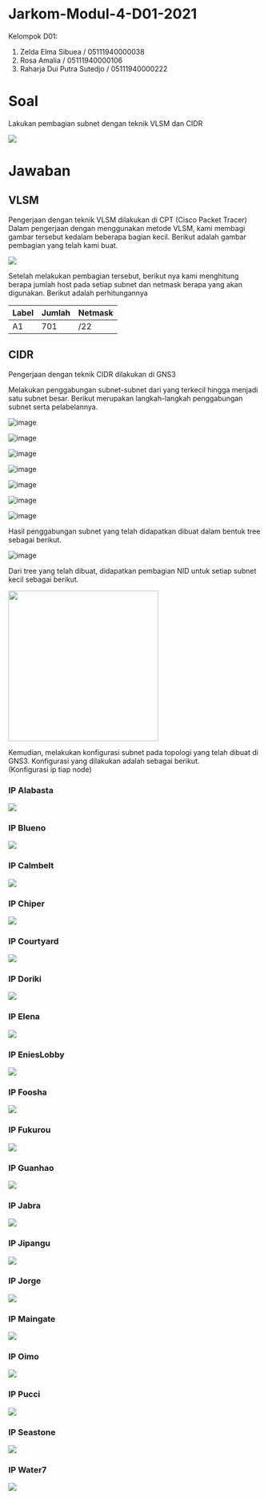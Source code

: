 # Jarkom-Modul-4-D01-2021
Kelompok D01:
1. Zelda Elma Sibuea / 05111940000038
2. Rosa Amalia / 05111940000106
3. Raharja Dui Putra Sutedjo / 05111940000222

# Soal
Lakukan pembagian subnet dengan teknik VLSM dan CIDR


<img src="img/Topologi.png">

# Jawaban
## VLSM
Pengerjaan dengan teknik VLSM dilakukan di CPT (Cisco Packet Tracer)
Dalam pengerjaan dengan menggunakan metode VLSM, kami membagi gambar tersebut kedalam beberapa bagian kecil. Berikut adalah gambar pembagian yang telah kami buat.

<img src="img/vlsm subnet.png">

Setelah melakukan pembagian tersebut, berikut nya kami menghitung berapa jumlah host pada setiap subnet dan netmask berapa yang akan digunakan. 
Berikut adalah perhitungannya

|Label| Jumlah | Netmask |
|-----|--------|---------|
| A1  | 701    |/22      |

## CIDR
Pengerjaan dengan teknik CIDR dilakukan di GNS3

Melakukan penggabungan subnet-subnet dari yang terkecil hingga menjadi satu subnet besar. Berikut merupakan langkah-langkah penggabungan subnet serta pelabelannya.

![image](https://user-images.githubusercontent.com/68428942/143680858-4f95413a-ab30-4d74-b169-91832395d868.png)

![image](https://user-images.githubusercontent.com/68428942/143680909-4295ce2b-a499-4bc9-b55b-6d7ac4873d92.png)

![image](https://user-images.githubusercontent.com/68428942/143680914-ff542882-5f26-4f03-9115-b0068e095bce.png)

![image](https://user-images.githubusercontent.com/68428942/143680921-7c864f18-d6fe-4f62-b5d8-7ee69610bed7.png)

![image](https://user-images.githubusercontent.com/68428942/143680925-07e9629a-5baf-438d-92b5-5f2f32f6684b.png)

![image](https://user-images.githubusercontent.com/68428942/143680928-3122cd33-b500-4ef3-8c01-809ceb0c8510.png)

![image](https://user-images.githubusercontent.com/68428942/143680934-ab3a9cc0-88ea-4858-8d04-1abb6471d94d.png)


Hasil penggabungan subnet yang telah didapatkan dibuat dalam bentuk tree sebagai berikut.

![image](https://user-images.githubusercontent.com/68428942/143681031-d7bc515d-4b50-462a-88b1-08ef3cdc7bf4.png)


Dari tree yang telah dibuat, didapatkan pembagian NID untuk setiap subnet kecil sebagai berikut. <br>

<img src="https://user-images.githubusercontent.com/68428942/143681633-64548eba-e2b0-4f30-a720-7ca6bb8d5c56.png" width=300>


Kemudian, melakukan konfigurasi subnet pada topologi yang telah dibuat di GNS3. Konfigurasi yang dilakukan adalah sebagai berikut. <br>
(Konfigurasi ip tiap node)
### IP Alabasta
<img src="img/IP_Alabasta.PNG">

### IP Blueno
<img src="img/IP_Blueno.PNG">

### IP Calmbelt
<img src="img/IP_Calmbelt.PNG">

### IP Chiper
<img src="img/IP_Chiper.PNG">

### IP Courtyard
<img src="img/IP_Courtyard.PNG">

### IP Doriki
<img src="img/IP_Doriki.PNG">

### IP Elena
<img src="img/IP_Elena.PNG">

### IP EniesLobby
<img src="img/IP_EniesLobby.PNG">

### IP Foosha
<img src="img/IP_Foosha.PNG">

### IP Fukurou
<img src="img/IP_Fukurou.PNG">

### IP Guanhao
<img src="img/IP_Guanhao.PNG">

### IP Jabra
<img src="img/IP_Jabra.PNG">

### IP Jipangu
<img src="img/IP_Jipangu.PNG">

### IP Jorge
<img src="img/IP_Jorge.PNG">

### IP Maingate
<img src="img/IP_Maingate.PNG">

### IP Oimo
<img src="img/IP_Oimo.PNG">

### IP Pucci
<img src="img/IP_Pucci.PNG">

### IP Seastone
<img src="img/IP_Seastone.PNG">

### IP Water7
<img src="img/IP_Water7.PNG">

